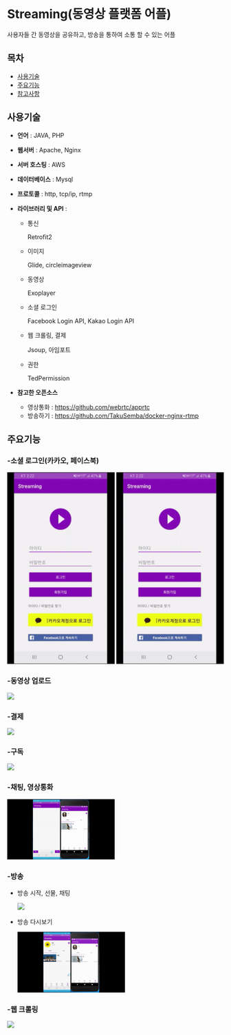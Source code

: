 # Streaming(동영상 플랫폼 어플)

사용자들 간 동영상을 공유하고, 방송을 통하여 소통 할 수 있는 어플


## 목차


- [사용기술](#사용기술)
- [주요기능](#주요기능)
- [참고사항](#참고사항)


## 사용기술



- **언어** :  JAVA, PHP

- **웹서버** :  Apache, Nginx

- **서버 호스팅** :  AWS

- **데이터베이스** :  Mysql

- **프로토콜** :  http, tcp/ip, rtmp

- **라이브러리 및 API** :  

  - 통신

    Retrofit2

  - 이미지

    Glide, circleimageview

  - 동영상

    Exoplayer

  - 소셜 로그인 

    Facebook Login API, Kakao Login API

  - 웹 크롤링, 결제

    Jsoup, 아임포트
  
  - 권한

    TedPermission

- **참고한 오픈소스**

  - 영상통화 : https://github.com/webrtc/apprtc
  - 방송하기 : https://github.com/TakuSemba/docker-nginx-rtmp



## 주요기능



### -소셜 로그인(카카오, 페이스북)

<img src="/images/kakaoLogin.gif" width = 250> <img src="/images/kakaoLogin.gif" width = 250>

### -동영상 업로드

<img src="/images/upload.gif" width = 250>

### -결제

<img src="/images/payment.gif" width = 250>

### -구독

<img src="/images/subscribe.gif" width = 250>

### -채팅, 영상통화

<img src="/images/Chat.gif" width = 250>

### -방송

 - 방송 시작, 선물, 채팅

    <img src="/images/broadcast.gif" width = 250>

 - 방송 다시보기

    <img src="/images/replay.gif" width = 250>
 
### -웹 크롤링

<img src="/images/webCrawling.gif" width = 250>
